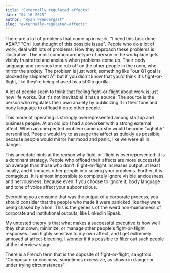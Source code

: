 ```yaml
---
title: "Externally regulated affects"
date: "04-16-2025"
author: "Ryan Prendergast"
slug: "externally-regulated-affects"
---
```


There are a lot of problems that come up in work. "I need this task done ASAP." "Oh i just thought of this possible issue". People who do a lot of work, deal with lots of problems. How they approach these problems is illustrative. The most common archetype of person in the workplace gets visibly frustrated and anxious when problems come up. Their body language and nervous tone rub off on the other people in the room, who mirror the anxiety. The problem is just work, something like "our Q1 goal is blocked by shipment A", but if you didn't know that you'd think it's fight-or-flight, like they're being chased by a 500lb gorilla.

A lot of people seem to think that feeling fight-or-flight about work is just how life works. But it's not inevitable! It has a source! The source is the person who regulates their own anxiety by publicizing it in their tone and body language to offload it onto other people.

This mode of operating is strongly overrepresented among startup and business people. At an old job I had a coworker with a strong external affect. When an unexpected problem came up she would become "ughhhh" personified. People would try to assuage the affect as quickly as possible, because people would mirror her mood and panic, like we were all in danger.

This anecdote hints at the reason why fight-or-flight is overrepresented: it is a dominant strategy. People who offload their affects are more successful on average than those who don't. Fight-or-flight increases output, at least locally, and it induces other people into solving your problems. Further, it is contagious. It is almost impossible to completely ignore visible anxiousness and nervousness, because even if you choose to ignore it, body language and tone of voice affect your subconscious.

Everything you consume that was the output of a corporate process, you should consider that the people who made it were panicked like they were being chased by a lion. This is the genesis of the weird non-humanness of corporate and institutional outputs, like LinkedIn Speak.

My untested theory is that what makes a successful executive is how well they shut down, minimize, or manage other people's fight-or-flight responses. I am highly sensitive to my own affect, and I get extremely annoyed at affect-bleeding. I wonder if it's possible to filter out such people at the interview stage.

There is a French term that is the opposite of fight-or-flight, sangfroid. "Composure or coolness, sometimes excessive, as shown in danger or under trying circumstances".
